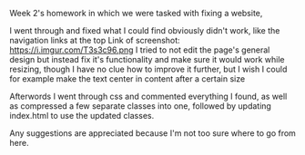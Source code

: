Week 2's homework in which we were tasked with fixing a website,

I went through and fixed what I could find obviously didn't work, like the navigation links at the top
Link of screenshot: https://i.imgur.com/T3s3c96.png
I tried to not edit the page's general design but instead fix it's functionality and make sure it would work while resizing, though I have no clue how to improve it further, but I wish I could for example make the text center in content after a certain size

Afterwords I went through css and commented everything I found, as well as compressed a few separate classes into one, followed by updating index.html to use the updated classes.

Any suggestions are appreciated because I'm not too sure where to go from here.